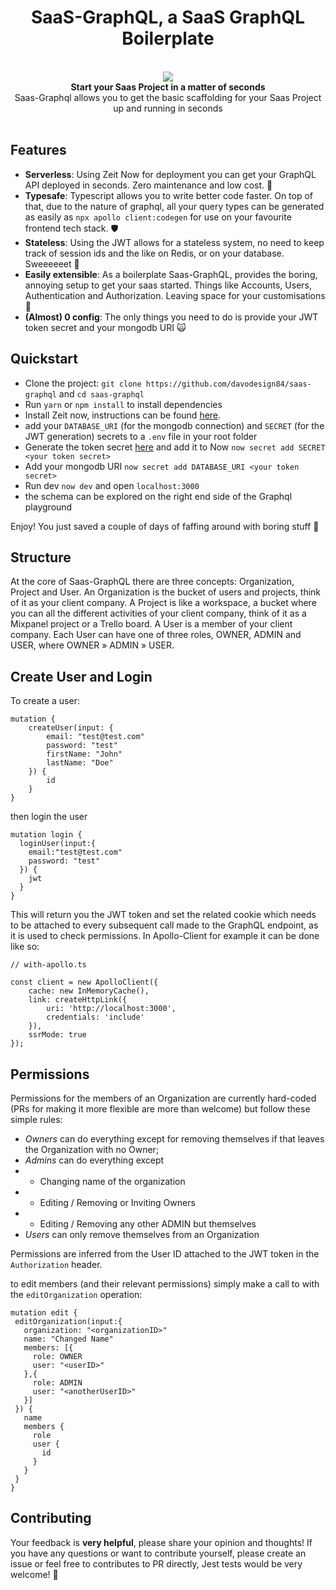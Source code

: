 <h1 align="center"><strong>SaaS-GraphQL, a SaaS GraphQL Boilerplate</strong></h1>

<br />

<div align="center"><img src="https://github.com/davodesign84/saas-graphql/blob/master/logos.svg" /></div>

<div align="center"><strong>Start your Saas Project in a matter of seconds</strong></div>
<div align="center">Saas-Graphql allows you to get the basic scaffolding for your Saas Project up and running in seconds</div>

<br />

## Features

- **Serverless**: Using Zeit Now for deployment you can get your GraphQL API deployed in seconds. Zero maintenance and low cost. 🚀
- **Typesafe**: Typescript allows you to write better code faster. On top of that, due to the nature of graphql, all your query types can be generated as easily as `npx apollo client:codegen` for use on your favourite frontend tech stack. 🛡
- **Stateless**: Using the JWT allows for a stateless system, no need to keep track of session ids and the like on Redis, or on your database. Sweeeeeet 🍭
- **Easily extensible**: As a boilerplate Saas-GraphQL, provides the boring, annoying setup to get your saas started. Things like Accounts, Users, Authentication and Authorization. Leaving space for your customisations 👷
- **(Almost) 0 config**: The only things you need to do is provide your JWT token secret and your mongodb URI 🙀

## Quickstart
- Clone the project: `git clone https://github.com/davodesign84/saas-graphql` and `cd saas-graphql`
- Run `yarn` or `npm install` to install dependencies
- Install Zeit now, instructions can be found [here](https://zeit.co/download).
- add your `DATABASE_URI`  (for the mongodb connection) and `SECRET` (for the JWT generation) secrets to a `.env` file in your root folder
- Generate the token secret [here](https://mkjwk.org/) and add it to Now `now secret add SECRET <your token secret>`
- Add your mongodb URI `now secret add DATABASE_URI <your token secret>`
- Run dev `now dev` and open `localhost:3000`
- the schema can be explored on the right end side of the Graphql playground


Enjoy! You just saved a couple of days of faffing around with boring stuff 🤴


## Structure
At the core of Saas-GraphQL there are three concepts: Organization, Project and User.
An Organization is the bucket of users and projects, think of it as your client company.
A Project is like a workspace, a bucket where you can all the different activities of your client company, think of it as a Mixpanel project or a Trello board.
A User is a member of your client company. Each User can have one of three roles, OWNER, ADMIN and USER, where OWNER » ADMIN » USER.

## Create User and Login
To create a user:
```
mutation {
    createUser(input: {
        email: "test@test.com"
        password: "test"
        firstName: "John"
        lastName: "Doe"
    }) {
        id
    }
}
```

then login the user

```
mutation login {
  loginUser(input:{
    email:"test@test.com"
    password: "test"
  }) {
    jwt
  }
}
```

This will return you the JWT token and set the related cookie which needs to be attached to every subsequent call made to the GraphQL endpoint, as it is used to check permissions.
In Apollo-Client for example it can be done like so:
```
// with-apollo.ts

const client = new ApolloClient({
    cache: new InMemoryCache(),
    link: createHttpLink({
        uri: 'http://localhost:3000',
        credentials: 'include'
    }),
    ssrMode: true
});
```


## Permissions
Permissions for the members of an Organization are currently hard-coded (PRs for making it more flexible are more than welcome) but follow these simple rules:
 - *Owners* can do everything except for removing themselves if that leaves the Organization with no Owner;
 - *Admins* can do everything except
 - - Changing name of the organization
 - - Editing / Removing or Inviting Owners
 - - Editing / Removing any other ADMIN but themselves
 - *Users* can only remove themselves from an Organization

 Permissions are inferred from the User ID attached to the JWT token in the `Authorization` header.

 to edit members (and their relevant permissions) simply make a call to with the `editOrganization` operation:
 ```
 mutation edit {
  editOrganization(input:{
    organization: "<organizationID>"
    name: "Changed Name"
    members: [{
      role: OWNER
      user: "<userID>"
    },{
      role: ADMIN
      user: "<anotherUserID>"
    }]
  }) {
    name
    members {
      role
      user {
        id
      }
    }
  }
}
```

## Contributing

Your feedback is **very helpful**, please share your opinion and thoughts! If you have any questions or want to contribute yourself, please create an issue or feel free to contributes to PR directly, Jest tests would be very welcome! 🙏

